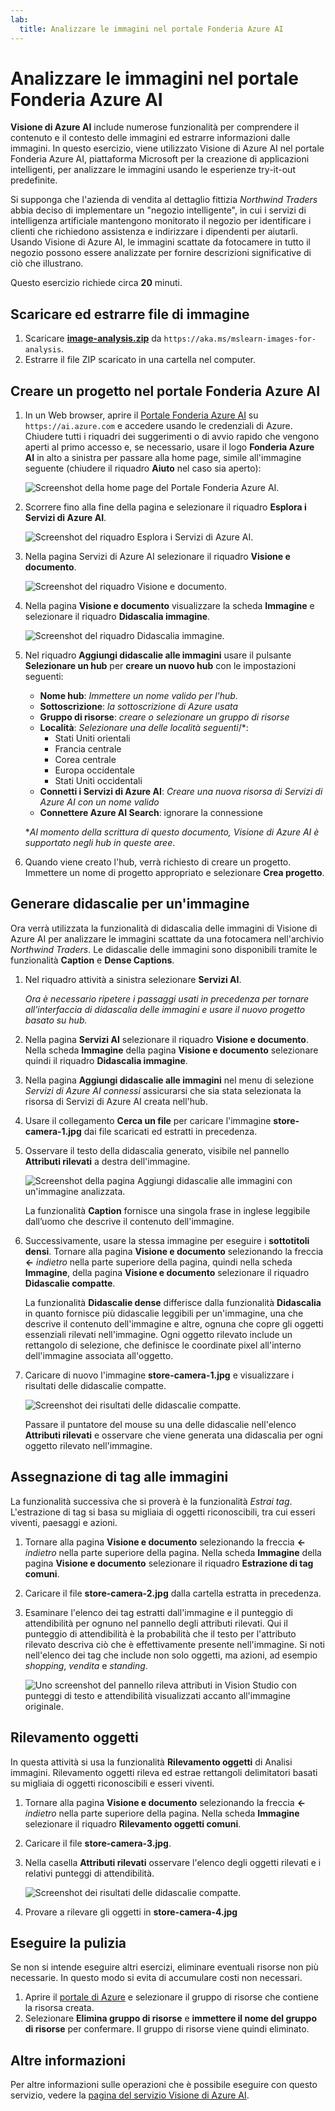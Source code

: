 ```yaml
---
lab:
  title: Analizzare le immagini nel portale Fonderia Azure AI
---
```


# Analizzare le immagini nel portale Fonderia Azure AI

**Visione di Azure AI** include numerose funzionalità per comprendere il contenuto e il contesto delle immagini ed estrarre informazioni dalle immagini. In questo esercizio, viene utilizzato Visione di Azure AI nel portale Fonderia Azure AI, piattaforma Microsoft per la creazione di applicazioni intelligenti, per analizzare le immagini usando le esperienze try-it-out predefinite. 

Si supponga che l'azienda di vendita al dettaglio fittizia *Northwind Traders* abbia deciso di implementare un "negozio intelligente", in cui i servizi di intelligenza artificiale mantengono monitorato il negozio per identificare i clienti che richiedono assistenza e indirizzare i dipendenti per aiutarli. Usando Visione di Azure AI, le immagini scattate da fotocamere in tutto il negozio possono essere analizzate per fornire descrizioni significative di ciò che illustrano.

Questo esercizio richiede circa **20** minuti.

## Scaricare ed estrarre file di immagine

1. Scaricare **[image-analysis.zip](https://aka.ms/mslearn-images-for-analysis)** da `https://aka.ms/mslearn-images-for-analysis`.
1. Estrarre il file ZIP scaricato in una cartella nel computer.

## Creare un progetto nel portale Fonderia Azure AI

1. In un Web browser, aprire il [Portale Fonderia Azure AI](https://ai.azure.com) su `https://ai.azure.com` e accedere usando le credenziali di Azure. Chiudere tutti i riquadri dei suggerimenti o di avvio rapido che vengono aperti al primo accesso e, se necessario, usare il logo **Fonderia Azure AI** in alto a sinistra per passare alla home page, simile all'immagine seguente (chiudere il riquadro **Aiuto** nel caso sia aperto):

    ![Screenshot della home page del Portale Fonderia Azure AI.](./media/ai-foundry-portal.png)

1. Scorrere fino alla fine della pagina e selezionare il riquadro **Esplora i Servizi di Azure AI**.

    ![Screenshot del riquadro Esplora i Servizi di Azure AI.](./media/ai-services.png)

1. Nella pagina Servizi di Azure AI selezionare il riquadro **Visione e documento**.

    ![Screenshot del riquadro Visione e documento.](./media/vision-tile.png)

1. Nella pagina **Visione e documento** visualizzare la scheda **Immagine** e selezionare il riquadro **Didascalia immagine**.

    ![Screenshot del riquadro Didascalia immagine.](./media/image-captioning-tile.png)

1. Nel riquadro **Aggiungi didascalie alle immagini** usare il pulsante **Selezionare un hub** per **creare un nuovo hub** con le impostazioni seguenti:
    - **Nome hub**: *Immettere un nome valido per l'hub.*
    - **Sottoscrizione**: *la sottoscrizione di Azure usata*
    - **Gruppo di risorse**: *creare o selezionare un gruppo di risorse*
    - **Località**: *Selezionare una delle località seguenti*/*:
        - Stati Uniti orientali
        - Francia centrale
        - Corea centrale
        - Europa occidentale
        - Stati Uniti occidentali
    - **Connetti i Servizi di Azure AI**: *Creare una nuova risorsa di Servizi di Azure AI con un nome valido*
    - **Connettere Azure AI Search**: ignorare la connessione

    \**Al momento della scrittura di questo documento, Visione di Azure AI è supportato negli hub in queste aree*.

1. Quando viene creato l'hub, verrà richiesto di creare un progetto. Immettere un nome di progetto appropriato e selezionare **Crea progetto**.

## Generare didascalie per un'immagine

Ora verrà utilizzata la funzionalità di didascalia delle immagini di Visione di Azure AI per analizzare le immagini scattate da una fotocamera nell'archivio *Northwind Traders*. Le didascalie delle immagini sono disponibili tramite le funzionalità **Caption** e **Dense Captions**.

1. Nel riquadro attività a sinistra selezionare **Servizi AI**.

    *Ora è necessario ripetere i passaggi usati in precedenza per tornare all'interfaccia di didascalia delle immagini e usare il nuovo progetto basato su hub.*

1. Nella pagina **Servizi AI** selezionare il riquadro **Visione e documento**. Nella scheda **Immagine** della pagina **Visione e documento** selezionare quindi il riquadro **Didascalia immagine**.

1. Nella pagina **Aggiungi didascalie alle immagini** nel menu di selezione *Servizi di Azure AI connessi* assicurarsi che sia stata selezionata la risorsa di Servizi di Azure AI creata nell'hub.

1. Usare il collegamento **Cerca un file** per caricare l'immagine **store-camera-1.jpg** dai file scaricati ed estratti in precedenza.

1. Osservare il testo della didascalia generato, visibile nel pannello **Attributi rilevati** a destra dell'immagine.

    ![Screenshot della pagina Aggiungi didascalie alle immagini con un'immagine analizzata.](./media/image-captioning.png)

    La funzionalità **Caption** fornisce una singola frase in inglese leggibile dall’uomo che descrive il contenuto dell'immagine.

1. Successivamente, usare la stessa immagine per eseguire i **sottotitoli densi**. Tornare alla pagina **Visione e documento** selezionando la freccia **&larr;** *indietro* nella parte superiore della pagina, quindi nella scheda **Immagine**, della pagina **Visione e documento** selezionare il riquadro **Didascalie compatte**.

    La funzionalità **Didascalie dense** differisce dalla funzionalità **Didascalia** in quanto fornisce più didascalie leggibili per un'immagine, una che descrive il contenuto dell'immagine e altre, ognuna che copre gli oggetti essenziali rilevati nell'immagine. Ogni oggetto rilevato include un rettangolo di selezione, che definisce le coordinate pixel all'interno dell'immagine associata all'oggetto.

1. Caricare di nuovo l'immagine **store-camera-1.jpg** e visualizzare i risultati delle didascalie compatte.

    ![Screenshot dei risultati delle didascalie compatte.](./media/dense-captioning.png)

    Passare il puntatore del mouse su una delle didascalie nell'elenco **Attributi rilevati** e osservare che viene generata una didascalia per ogni oggetto rilevato nell'immagine.

## Assegnazione di tag alle immagini 

La funzionalità successiva che si proverà è la funzionalità *Estrai tag*. L'estrazione di tag si basa su migliaia di oggetti riconoscibili, tra cui esseri viventi, paesaggi e azioni.

1. Tornare alla pagina **Visione e documento** selezionando la freccia **&larr;** *indietro* nella parte superiore della pagina. Nella scheda **Immagine** della pagina **Visione e documento** selezionare il riquadro **Estrazione di tag comuni**.
1. Caricare il file **store-camera-2.jpg** dalla cartella estratta in precedenza.
1. Esaminare l'elenco dei tag estratti dall'immagine e il punteggio di attendibilità per ognuno nel pannello degli attributi rilevati. Qui il punteggio di attendibilità è la probabilità che il testo per l'attributo rilevato descriva ciò che è effettivamente presente nell'immagine. Si noti nell'elenco dei tag che include non solo oggetti, ma azioni, ad esempio *shopping*, *vendita* e *standing*.

    ![Uno screenshot del pannello rileva attributi in Vision Studio con punteggi di testo e attendibilità visualizzati accanto all'immagine originale.](./media/analyze-images-vision/detect-attributes.png)

## Rilevamento oggetti

In questa attività si usa la funzionalità **Rilevamento oggetti** di Analisi immagini. Rilevamento oggetti rileva ed estrae rettangoli delimitatori basati su migliaia di oggetti riconoscibili e esseri viventi.

1. Tornare alla pagina **Visione e documento** selezionando la freccia **&larr;** *indietro* nella parte superiore della pagina. Nella scheda **Immagine** selezionare il riquadro **Rilevamento oggetti comuni**.

1. Caricare il file **store-camera-3.jpg**.

1. Nella casella **Attributi rilevati** osservare l'elenco degli oggetti rilevati e i relativi punteggi di attendibilità.

    ![Screenshot dei risultati delle didascalie compatte.](./media/object-detection.png)

1. Provare a rilevare gli oggetti in **store-camera-4.jpg**

## Eseguire la pulizia

Se non si intende eseguire altri esercizi, eliminare eventuali risorse non più necessarie. In questo modo si evita di accumulare costi non necessari.

1. Aprire il [portale di Azure]( https://portal.azure.com) e selezionare il gruppo di risorse che contiene la risorsa creata. 
1. Selezionare **Elimina gruppo di risorse** e **immettere il nome del gruppo di risorse** per confermare. Il gruppo di risorse viene quindi eliminato.

## Altre informazioni

Per altre informazioni sulle operazioni che è possibile eseguire con questo servizio, vedere la [pagina del servizio Visione di Azure AI](https://learn.microsoft.com/azure/ai-services/computer-vision/overview).
